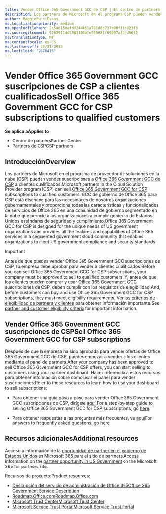 ```yaml
---
title: Vender Office 365 Government GCC de CSP | El centro de partners
description: Los partners de Microsoft en el programa CSP pueden vender Office 365 Government GCC suscripciones de CSP a clientes cualificados. Office 365 Government GCC de CSP es un conjunto de servicios de productividad en la nube diseñados para el gobierno de Estados Unidos y contratistas del gobierno en sus capacidades gubernamentales e incluye agencias de defensa de civiles y federales de estado, locales, tribales, federal.
author: MaggiePucciEvans
ms.localizationpriority: medium
ms.openlocfilehash: 2c5a615eafdf244461a701d6c737a80fffc823f3
ms.sourcegitcommit: 92629114d5081103bfe555081f69997af4ed56f2
ms.translationtype: MT
ms.contentlocale: es-ES
ms.lasthandoff: 08/31/2018
ms.locfileid: "2876415"
---
```

# <a name="sell-office-365-government-gcc-for-csp-subscriptions-to-qualified-customers"></a><span data-ttu-id="2a54a-104">Vender Office 365 Government GCC suscripciones de CSP a clientes cualificados</span><span class="sxs-lookup"><span data-stu-id="2a54a-104">Sell Office 365 Government GCC for CSP subscriptions to qualified customers</span></span>

**<span data-ttu-id="2a54a-105">Se aplica a</span><span class="sxs-lookup"><span data-stu-id="2a54a-105">Applies to</span></span>**

-  <span data-ttu-id="2a54a-106">Centro de partners</span><span class="sxs-lookup"><span data-stu-id="2a54a-106">Partner Center</span></span>
-  <span data-ttu-id="2a54a-107">Partners de CSP</span><span class="sxs-lookup"><span data-stu-id="2a54a-107">CSP partners</span></span>


## <a name="overview"></a><span data-ttu-id="2a54a-108">Introducción</span><span class="sxs-lookup"><span data-stu-id="2a54a-108">Overview</span></span>

<span data-ttu-id="2a54a-109">Los partners de Microsoft en el programa de proveedor de soluciones en la nube (CSP) pueden vender suscripciones a [Office 365 Government GCC de CSP](https://www.microsoft.com/microsoft-365/partners/governmentforCSP) a clientes cualificados.</span><span class="sxs-lookup"><span data-stu-id="2a54a-109">Microsoft partners in the Cloud Solution Provider program (CSP) can sell [Office 365 Government GCC for CSP](https://www.microsoft.com/microsoft-365/partners/governmentforCSP) subscriptions to qualified customers.</span></span> <span data-ttu-id="2a54a-110">GCC de gobierno de Office 365 para CSP está diseñado para las necesidades de nosotros organizaciones gubernamentales y proporciona todas las características y funcionalidades de servicios de Office 365 en una comunidad de gobierno segmentado en la nube que permite a las organizaciones a cumplir gobierno de Estados Unidos estándares de seguridad y cumplimiento.</span><span class="sxs-lookup"><span data-stu-id="2a54a-110">Office 365 Government GCC for CSP is designed for the unique needs of US government organizations and provides all the features and capabilities of Office 365 services in a segmented government cloud community that enables organizations to meet US government compliance and security standards.</span></span> 

>[!IMPORTANT] 
><span data-ttu-id="2a54a-111">Antes de que puedes vender Office 365 Government GCC suscripciones de CSP, tu empresa debe aprobar para vender a clientes cualificados.</span><span class="sxs-lookup"><span data-stu-id="2a54a-111">Before you can sell Office 365 Government GCC for CSP subscriptions, your company must be approved to sell to qualified customers.</span></span> <span data-ttu-id="2a54a-112">Y, antes de que los clientes pueden comprar y usar Office 365 Government GCC suscripciones de CSP, deben cumplir con los requisitos de elegibilidad.</span><span class="sxs-lookup"><span data-stu-id="2a54a-112">And, before customers can buy and use Office 365 Government GCC for CSP subscriptions, they must meet eligibility requirements.</span></span> <span data-ttu-id="2a54a-113">Ver [los criterios de elegibilidad de partners y clientes](csp-gcc-validate.md) para obtener información importante.</span><span class="sxs-lookup"><span data-stu-id="2a54a-113">See [partner and customer eligibility criteria](csp-gcc-validate.md) for important information.</span></span>


## <a name="sell-office-365-government-gcc-for-csp-subscriptions"></a><span data-ttu-id="2a54a-114">Vender Office 365 Government GCC suscripciones de CSP</span><span class="sxs-lookup"><span data-stu-id="2a54a-114">Sell Office 365 Government GCC for CSP subscriptions</span></span>

<span data-ttu-id="2a54a-115">Después de que la empresa ha sido aprobada para vender ofertas de Office 365 Government GCC de CSP, puedes empezar a vender a los clientes mediante el panel de partners.</span><span class="sxs-lookup"><span data-stu-id="2a54a-115">After your company has been approved to sell Office 365 Government GCC for CSP offers, you can start selling to customers using your partner dashboard.</span></span> <span data-ttu-id="2a54a-116">Hacer referencia a estos recursos para obtener información sobre cómo usar el panel para vender suscripciones:</span><span class="sxs-lookup"><span data-stu-id="2a54a-116">Refer to these resources to learn how to use your dashboard to sell subscriptions:</span></span> 

-   <span data-ttu-id="2a54a-117">Para obtener una guía paso a paso para vender Office 365 Government GCC suscripciones de CSP, dirígete [aquí](https://go.microsoft.com/fwlink/?linkid=2007323).</span><span class="sxs-lookup"><span data-stu-id="2a54a-117">For a step-by-step guide to selling Office 365 Government GCC for CSP subscriptions, go [here](https://go.microsoft.com/fwlink/?linkid=2007323).</span></span>  

-   <span data-ttu-id="2a54a-118">Para obtener respuestas a las preguntas más frecuentes, ve [aquí](https://o365pp.blob.core.windows.net/media/Resources/GCC/Office%20365%20Government%20GCC%20for%20CSP%20Partner%20FAQ.docx)</span><span class="sxs-lookup"><span data-stu-id="2a54a-118">For answers to frequently asked questions, go [here](https://o365pp.blob.core.windows.net/media/Resources/GCC/Office%20365%20Government%20GCC%20for%20CSP%20Partner%20FAQ.docx)</span></span>


## <a name="additional-resources"></a><span data-ttu-id="2a54a-119">Recursos adicionales</span><span class="sxs-lookup"><span data-stu-id="2a54a-119">Additional resources</span></span>

<span data-ttu-id="2a54a-120">Acceso a información de la [oportunidad de partner en el gobierno de Estados Unidos](https://www.microsoft.com/microsoft-365/partners/governmentforCSP) en Microsoft 365 para el sitio de partners.</span><span class="sxs-lookup"><span data-stu-id="2a54a-120">Access information on the [partner opportunity in US Government](https://www.microsoft.com/microsoft-365/partners/governmentforCSP) on the Microsoft 365 for partners site.</span></span>

<span data-ttu-id="2a54a-121">Recursos de producto:</span><span class="sxs-lookup"><span data-stu-id="2a54a-121">Product resources:</span></span>

- [<span data-ttu-id="2a54a-122">Descripción del servicio de administración de Office 365</span><span class="sxs-lookup"><span data-stu-id="2a54a-122">Office 365 Government Service Description</span></span>](https://technet.microsoft.com/library/mt774581.aspx)
- [<span data-ttu-id="2a54a-123">Roadmap.Office.com</span><span class="sxs-lookup"><span data-stu-id="2a54a-123">Roadmap.Office.com</span></span>](https://products.office.com/business/office-365-roadmap)
- [<span data-ttu-id="2a54a-124">Microsoft Trust Center</span><span class="sxs-lookup"><span data-stu-id="2a54a-124">Microsoft Trust Center</span></span>](https://www.microsoft.com/TrustCenter/)
- [<span data-ttu-id="2a54a-125">Microsoft Service Trust Portal</span><span class="sxs-lookup"><span data-stu-id="2a54a-125">Microsoft Service Trust Portal</span></span>](https://aka.ms/STP)

